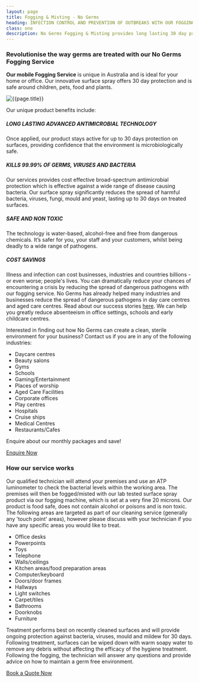 ```yaml
---
layout: page
title: Fogging & Misting - No Germs
heading: INFECTION CONTROL AND PREVENTION OF OUTBREAKS WITH OUR FOGGING SERVICE
class: one
description: No Germs Fogging & Misting provides long lasting 30 day protection for your home or office.
---
```


<div class="commercial container pt-80 pb-60">
  <div class="row">
      <div class="col-md-12">
          <div class="service-details mb-30">
              <h3>Revolutionise the way germs are treated with our No Germs Fogging Service</h3>
              <p><b>Our mobile Fogging Service</b> is unique in Australia and is ideal for your home or office. Our innovative surface spray offers 30 day protection and is safe around children, pets, food and plants.</p>
          </div>
      </div>
  </div>
  <div class="row">
      <div class="col-xl-6 col-lg-12">
          <div class="s-details-img mb-30">
              <img src="{{site.baseurl}}/assets/img/commercial/fogging-and-misting.jpg" alt="{{page.title}}">
          </div>
      </div>
      <div class="col-xl-6 col-lg-12">
          <div class="service-details mb-40">
            <p>Our unique product benefits include:</p>
            <h5>LONG LASTING ADVANCED ANTIMICROBIAL TECHNOLOGY</h5>
            <p>Once applied, our product stays active for up to 30 days protection on surfaces, providing confidence that the environment is microbiologically safe.</p>
            <h5>KILLS 99.99% OF GERMS, VIRUSES AND BACTERIA</h5>
            <p>Our services provides cost effective broad-spectrum antimicrobial protection which is effective against a wide range of disease causing bacteria. Our surface spray significantly reduces the spread of harmful bacteria, viruses, fungi, mould and yeast, lasting up to 30 days on treated surfaces.</p>
            <h5>SAFE AND NON TOXIC</h5>
            <p>The technology is water-based, alcohol-free and free from dangerous chemicals. It’s safer for you, your staff and your customers, whilst being deadly to a wide range of pathogens.</p>
            <h5>COST SAVINGS</h5>
            <p>Illness and infection can cost businesses, industries and countries billions - or even worse; people's lives. You can dramatically reduce your chances of encountering a crisis by reducing the spread of dangerous pathogens with our fogging service. No Germs has already helped many industries and businesses reduce the spread of dangerous pathogens in day care centres and aged care centres. Read about our success stories <a href="/articles/caring-for-our-kids">here</a>. We can help you greatly reduce absenteeism in office settings, schools and early childcare centres.</p>
          </div>
      </div>
  </div>
  <div class="row">
      <div class="col-md-12">
          <div class="service-details">
            <p>Interested in finding out how No Germs can create a clean, sterile environment for your business? Contact us if you are in any of the following industries:</p>
          </div>
      </div>
  </div>
  <div>
    <ul class="row list-unstyled">
      <li class="col-sm-6 col-md-4">Daycare centres</li>
      <li class="col-sm-6 col-md-4">Beauty salons</li>
      <li class="col-sm-6 col-md-4">Gyms</li>
      <li class="col-sm-6 col-md-4">Schools</li>
      <li class="col-sm-6 col-md-4">Gaming/Entertainment</li>
      <li class="col-sm-6 col-md-4">Places of worship</li>
      <li class="col-sm-6 col-md-4">Aged Care Facilities</li>
      <li class="col-sm-6 col-md-4">Corporate offices</li>
      <li class="col-sm-6 col-md-4">Play centres</li>
      <li class="col-sm-6 col-md-4">Hospitals</li>
      <li class="col-sm-6 col-md-4">Cruise ships</li>
      <li class="col-sm-6 col-md-4">Medical Centres</li>
      <li class="col-sm-6 col-md-4">Restaurants/Cafes</li>
    </ul>
  </div>
  <div class="row">
      <div class="col-md-12 mb-20">
            <div class="text-center">
              <p>Enquire about our monthly packages and save!</p>
              <p><a href="/contact" class="btn">Enquire Now</a></p>
            </div>
      </div>
  </div>
  <div class="row">
      <div class="col-md-12">
          <div class="service-details">
              <h3>How our service works</h3>
              <p>Our qualified technician will attend your premises and use an ATP luminometer to check the bacterial levels within the working area. The premises will then be fogged/misted with our lab tested surface spray product via our fogging machine, which is set at a very fine 20 microns. Our product is food safe, does not contain alcohol or poisons and is non toxic. The following areas are targeted as part of our cleaning service (generally any 'touch point' areas), however please discuss with your technician if you have any specific areas you would like to treat.</p>
          </div>
      </div>
  </div>
  <div>
    <ul class="row list-unstyled">
      <li class="col-sm-6 col-md-4">Office desks</li>
      <li class="col-sm-6 col-md-4">Powerpoints</li>
      <li class="col-sm-6 col-md-4">Toys</li>
      <li class="col-sm-6 col-md-4">Telephone</li>
      <li class="col-sm-6 col-md-4">Walls/ceilings</li>
      <li class="col-sm-6 col-md-4">Kitchen areas/food preparation areas</li>
      <li class="col-sm-6 col-md-4">Computer/keyboard</li>
      <li class="col-sm-6 col-md-4">Doors/door frames</li>
      <li class="col-sm-6 col-md-4">Hallways</li>
      <li class="col-sm-6 col-md-4">Light switches</li>
      <li class="col-sm-6 col-md-4">Carpet/tiles</li>
      <li class="col-sm-6 col-md-4">Bathrooms</li>
      <li class="col-sm-6 col-md-4">Doorknobs</li>
      <li class="col-sm-6 col-md-4">Furniture</li>
    </ul>
  </div>
  <div class="row">
      <div class="col-md-12">
            <div class="service-details">
              <p>Treatment performs best on recently cleaned surfaces and will provide ongoing protection against bacteria, viruses, mould and mildew for 30 days. Following treatment, surfaces can be wiped down with warm soapy water to remove any debris without affecting the efficacy of the hygiene treatment. Following the fogging, the technician will answer any questions and provide advice on how to maintain a germ free environment.</p>
            </div>
            <div class="text-center">
              <p><a href="/contact" class="btn">Book a Quote Now</a></p>
            </div>
      </div>
  </div>
</div>
